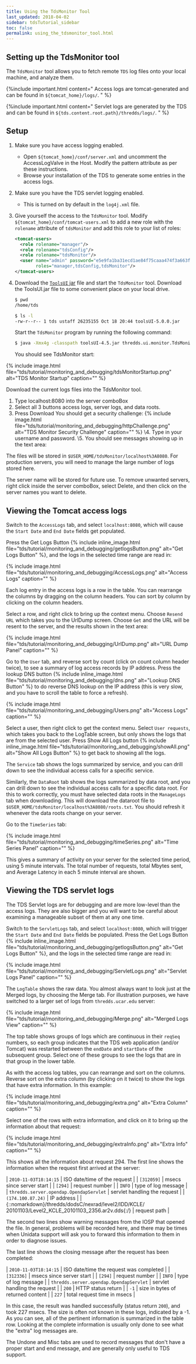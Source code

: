 ```yaml
---
title: Using the TdsMonitor Tool
last_updated: 2018-04-02
sidebar: tdsTutorial_sidebar
toc: false
permalink: using_the_tdsmonitor_tool.html
---
```


## Setting up the TdsMonitor tool

 The `TdsMonitor` tool allows you to fetch remote `TDS` log files onto your local machine, and analyze them.

{%include important.html content="
Access logs are tomcat-generated and can be found in `${tomcat_home}/logs/`.
" %}

{%include important.html content="
Servlet logs are generated by the TDS and can be found in `${tds.content.root.path}/thredds/logs/`.
" %}

## Setup

1. Make sure you have access logging enabled.
   * Open `${tomcat_home}/conf/server.xml` and uncomment the AccessLogValve in the Host.
     Modify the pattern attribute as per these instructions.
   * Browse your installation of the TDS to generate some entries in the access logs.
2. Make sure you have the TDS servlet logging enabled.
   * This is turned on by default in the `log4j.xml` file.
3. Give yourself the access to the `TdsMonitor` tool.
   Modify `${tomcat_home}/conf/tomcat-users.xml` to add a new role with the `rolename` attribute of `tdsMonitor` and add this role to your list of roles:

   ~~~xml
   <tomcat-users>      
     <role rolename="manager"/>
     <role rolename="tdsConfig"/>      
     <role rolename="tdsMonitor"/>
     <user name="admin" password="e5e9fa1ba31ecd1ae84f75caaa474f3a663f05f4"
           roles="manager,tdsConfig,tdsMonitor"/>
   </tomcat-users>
   ~~~

4. Download the [`ToolsUI` jar](https://artifacts.unidata.ucar.edu/repository/unidata-all/edu/ucar/toolsUI/5.0.0-beta5/toolsUI-5.0.0-beta5.jar) file and start the `TdsMonitor` tool.
   Download the ToolsUI.jar file to some convenient place on your local drive.

   ~~~bash
   $ pwd
   /home/tds

   $ ls -l
   -rw-r--r-- 1 tds ustaff 26235155 Oct 18 20:44 toolsUI-5.0.0.jar
   ~~~

   Start the `TdsMonitor` program by running the following command:

   ~~~bash
   $ java -Xmx4g -classpath toolsUI-4.5.jar thredds.ui.monitor.TdsMonitor
   ~~~

   You should see TdsMonitor start:

{% include image.html file="tds/tutorial/monitoring_and_debugging/tdsMonitorStartup.png" alt="TDS Monitor Startup" caption="" %}

Download the current logs files into the TdsMonitor tool.

1. Type localhost:8080 into the server comboBox
2. Select all 3 buttons access logs, server logs, and data roots.
3. Press Download
   You should get a security challenge:
   {% include image.html file="tds/tutorial/monitoring_and_debugging/httpChallenge.png" alt="TDS Monitor Security Challenge" caption="" %}
\4. Type in your username and password.
\5. You should see messages showing up in the text area:


The files will be stored in `$USER_HOME/tdsMonitor/localhost%3A8080`.
For production servers, you will need to manage the large number of logs stored here.

The server name will be stored for future use.
To remove unwanted servers, right click inside the server comboBox, select Delete, and then click on the server names you want to delete.

## Viewing the Tomcat access logs

Switch to the `AccessLogs` tab, and select `localhost:8080`, which will cause the `Start Date` and `End Date` fields get populated.

Press the Get Logs Button {% include inline_image.html file="tds/tutorial/monitoring_and_debugging/getlogsButton.png" alt="Get Logs Button" %}, and the logs in the selected time range are read in:

{% include image.html file="tds/tutorial/monitoring_and_debugging/AccessLogs.png" alt="Access Logs" caption="" %}

Each log entry in the access logs is a row in the table.
You can rearrange the columns by dragging on the column headers.
You can sort by column by clicking on the column headers.

Select a row, and right click to bring up the context menu. Choose `Resend URL` which takes you to the UrlDump screen.
Choose `Get` and the URL will be resent to the server, and the results shown in the text area:

{% include image.html file="tds/tutorial/monitoring_and_debugging/UrlDump.png" alt="URL Dump Panel" caption="" %}

Go to the `User` tab, and reverse sort by count (click on count column header twice), to see a summary of log access records by IP address.
Press the lookup DNS button {% include inline_image.html file="tds/tutorial/monitoring_and_debugging/dns.png" alt="Lookup DNS Button" %} to do reverse DNS lookup on the IP address (this is very slow, and you have to scroll the table to force a refresh).

{% include image.html file="tds/tutorial/monitoring_and_debugging/Users.png" alt="Access Logs" caption="" %}

Select a user, then right click to get the context menu.
Select `User requests`, which takes you back to the LogTable screen, but only shows the logs that are from the selected user. Press Show All Logs button {% include inline_image.html file="tds/tutorial/monitoring_and_debugging/showAll.png" alt="Show All Logs Button" %} to get back to showing all the logs.

The `Service` tab shows the logs summarized by service, and you can drill down to see the individual access calls for a specific service.

Similarly, the `DataRoot` tab shows the logs summarized by data root, and you can drill down to see the individual access calls for a specific data root.
For this to work correctly, you must have selected data roots in the `ManageLogs` tab when downloading.
This will download the dataroot file to `$USER_HOME/tdsMonitor/localhost%3A8080/roots.txt`.
You should refresh it whenever the data roots change on your server.

Go to the `TimeSeries` tab:

{% include image.html file="tds/tutorial/monitoring_and_debugging/timeSeries.png" alt="Time Series Panel" caption="" %}

This gives a summary of activity on your server for the selected time period, using 5 minute intervals.
The total number of requests, total Mbytes sent, and Average Latency in each 5 minute interval are shown.

## Viewing the TDS servlet logs

The TDS Servlet logs are for debugging and are more low-level than the access logs.
They are also bigger and you will want to be careful about examining a manageable subset of them at any one time.

Switch to the `ServletLogs` tab, and select `localhost:8080`, which will trigger the `Start Date` and `End Date` fields be populated.
Press the Get Logs Button {% include inline_image.html file="tds/tutorial/monitoring_and_debugging/getlogsButton.png" alt="Get Logs Button" %}, and the logs in the selected time range are read in:

{% include image.html file="tds/tutorial/monitoring_and_debugging/ServletLogs.png" alt="Servlet Logs Panel" caption="" %}

The `LogTable` shows the raw data.
You almost always want to look just at the Merged logs, by choosing the Merge tab.
For illustration purposes, we have switched to a larger set of logs from `thredds.ucar.edu` server:

{% include image.html file="tds/tutorial/monitoring_and_debugging/Merge.png" alt="Merged Logs View" caption="" %}


The top table shows groups of logs which are continuous in their `reqSeq` numbers, so each group indicates that the TDS web application (and/or Tomcat) was restarted between the `endDate` and `startDate` of the subsequent group.
Select one of these groups to see the logs that are in that group in the lower table.

As with the access log tables, you can rearrange and sort on the columns.
Reverse sort on the extra column (by clicking on it twice) to show the logs that have extra information.
In this example:

{% include image.html file="tds/tutorial/monitoring_and_debugging/extra.png" alt="Extra Column" caption="" %}

Select one of the rows with extra information, and click on it to bring up the information about that request:

{% include image.html file="tds/tutorial/monitoring_and_debugging/extraInfo.png" alt="Extra Info" caption="" %}

This shows all the information about request 294.
The first line shows the information when the request first arrived at the server:

| `2010-11-03T18:14:15` | ISO date/time of the request |
| `[312059]` | msecs since server start |
| `[294]` | request number |
| `INFO` | type of log message |
| `thredds.server.opendap.OpendapServlet` | servlet handling the request |
| `(174.100.87.24)` | IP address |
| {::nomarkdown}/thredds/dodsC/nexrad/level2/IDD/KCLE/<BR>20101103/Level2_KCLE_20101103_2356.ar2v.dds{:/}  | request path |

The second two lines show warning messages from the IOSP that opened the file.
In general, problems will be recorded here, and there may be times when Unidata support will ask you to forward this information to them in order to diagnose issues.

The last line shows the closing message after the request has been completed:

| `2010-11-03T18:14:15` | ISO date/time the request was completed |
| `[312336]` | msecs since server start |
| `[294]` | request number |
| `INFO` | type of log message |
| `thredds.server.opendap.OpendapServlet` | servlet handling the request |
| `200` | HTTP status return |
| `-1` | size in bytes of returned content |
| `227` | total request time in msecs |

In this case, the result was handled successfully (status return `200`), and took 227 msecs.
The size is often not known in these logs, indicated by a -1.
As you can see, all of the pertinent information is summarized in the table row.
Looking at the complete information is usually only done to see what the "extra" log messages are.

The Undone and Misc tabs are used to record messages that don't have a proper start and end message, and are generally only useful to TDS support.